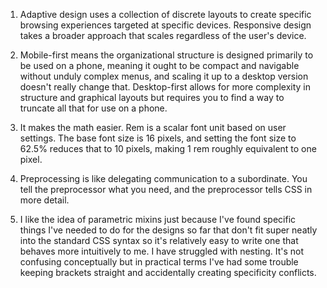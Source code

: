 1. Adaptive design uses a collection of discrete layouts to create specific browsing experiences targeted at specific devices. Responsive design takes a broader approach that scales regardless of the user's device.

2. Mobile-first means the organizational structure is designed primarily to be used on a phone, meaning it ought to be compact and navigable without unduly complex menus, and scaling it up to a desktop version doesn't really change that. Desktop-first allows for more complexity in structure and graphical layouts but requires you to find a way to truncate all that for use on a phone.

3. It makes the math easier. Rem is a scalar font unit based on user settings. The base font size is 16 pixels, and setting the font size to 62.5% reduces that to 10 pixels, making 1 rem roughly equivalent to one pixel.

4. Preprocessing is like delegating communication to a subordinate. You tell the preprocessor what you need, and the preprocessor tells CSS in more detail.

5. I like the idea of parametric mixins just because I've found specific things I've needed to do for the designs so far that don't fit super neatly into the standard CSS syntax so it's relatively easy to write one that behaves more intuitively to me. I have struggled with nesting. It's not confusing conceptually but in practical terms I've had some trouble keeping brackets straight and accidentally creating specificity conflicts.